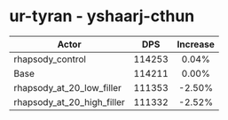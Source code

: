 # ur-tyran - yshaarj-cthun
| Actor | DPS | Increase |
|---|:---:|:---:|
|rhapsody_control|114253|0.04%|
|Base|114211|0.00%|
|rhapsody_at_20_low_filler|111353|-2.50%|
|rhapsody_at_20_high_filler|111332|-2.52%|
